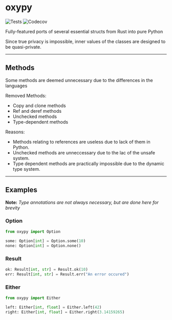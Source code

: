# oxypy

![Tests](https://img.shields.io/github/actions/workflow/status/Ross-Morgan/oxypy/tests.yml)
![Codecov](https://img.shields.io/codecov/c/github/Ross-Morgan/oxypy)


Fully-featured ports of several essential structs from Rust into pure Python

Since true privacy is impossible, inner values of the classes are designed to be quasi-private.

---

## Methods

Some methods are deemed unnecessary due to the differences in the languages

Removed Methods:

- Copy and clone methods
- Ref and deref methods
- Unchecked methods
- Type-dependent methods

Reasons:

- Methods relating to references are useless due to lack of them in Python.
- Unchecked methods are unneccessary due to the lac of the unsafe system.
- Type dependent methods are practically impossible due to the dynamic type system.

---

## Examples

**Note:** *Type annotations are not always necessary, but are done here for brevity*

### Option

```python
from oxypy import Option

some: Option[int] = Option.some(10)
none: Option[int] = Option.none()
```

### Result

```python
ok: Result[int, str] = Result.ok(10)
err: Result[int, str] = Result.err("An error occured")
```

### Either

```python
from oxypy import Either

left: Either[int, float] = Either.left(42)
right: Either[int, float] = Either.right(3.14159265)
```
